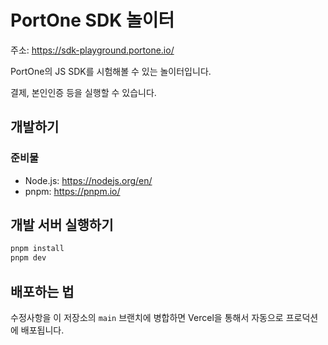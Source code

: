 # PortOne SDK 놀이터

주소: <https://sdk-playground.portone.io/>

PortOne의 JS SDK를 시험해볼 수 있는 놀이터입니다.

결제, 본인인증 등을 실행할 수 있습니다.

## 개발하기

### 준비물

- Node.js: <https://nodejs.org/en/>
- pnpm: <https://pnpm.io/>

## 개발 서버 실행하기

```sh
pnpm install
pnpm dev
```

## 배포하는 법

수정사항을 이 저장소의 `main` 브랜치에 병합하면 Vercel을 통해서 자동으로
프로덕션에 배포됩니다.
